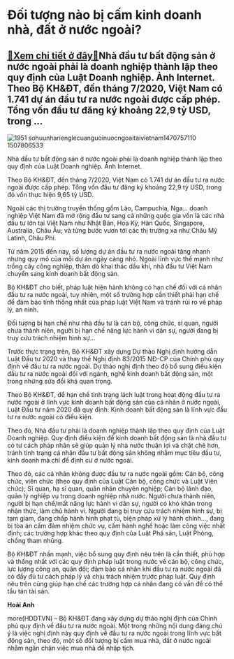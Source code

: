 Đối tượng nào bị cấm kinh doanh nhà, đất ở nước ngoài?
======================================================

[:gift:Xem chi tiết ở đây:gift:](https://hddtvn.com/doi-tuong-nao-bi-cam-kinh-doanh-nha-dat-o-nuoc-ngoai/)Nhà đầu tư bất động sản ở nước ngoài phải là doanh nghiệp thành lập theo quy định của Luật Doanh nghiệp. Ảnh Internet. Theo Bộ KH&ĐT, đến tháng 7/2020, Việt Nam có 1.741 dự án đầu tư ra nước ngoài được cấp phép. Tổng vốn đầu tư đăng ký khoảng 22,9 tỷ USD, trong …
-----------------------------------------------------------------------------------------------------------------------------------------------------------------------------------------------------------------------------------------------------------------------





![1951 sohuunharienglecuanguoinuocngoaitaivietnam1470757110 1507806533](https://haiquanonline.com.vn/stores/news_dataimages/hienntt/102020/05/15/1951_sohuunharienglecuanguoinuocngoaitaivietnam1470757110-1507806533.jpg?rt=20201006081809 "undefined")


Nhà đầu tư bất động sản ở nước ngoài phải là doanh nghiệp thành lập theo quy định của Luật Doanh nghiệp. Ảnh Internet.



Theo Bộ KH&ĐT, đến tháng 7/2020, Việt Nam có 1.741 dự án đầu tư ra nước ngoài được cấp phép. Tổng vốn đầu tư đăng ký khoảng 22,9 tỷ USD, trong đó vốn thực hiện 9,65 tỷ USD.


Ngoài các thị trường truyền thống gồm Lào, Campuchia, Nga… doanh nghiệp Việt Nam đã mở rộng đầu tư sang cả những quốc gia vốn là các nhà đầu tư lớn tại Việt Nam như Nhật Bản, Hoa Kỳ, Hàn Quốc, Singapore, Australia, Châu Âu; và từng bước vươn tới các thị trường xa như Châu Mỹ Latinh, Châu Phi.


Từ năm 2015 đến nay, số lượng dự án đầu tư ra nước ngoài tăng nhanh nhưng quy mô của mỗi dự án ngày càng nhỏ. Ngoài lĩnh vực thế mạnh như trồng cây công nghiệp, thăm dò khai thác dầu khí, nhà đầu tư Việt Nam chuyển sang kinh doanh bất động sản.


Bộ KH&ĐT cho biết, pháp luật hiện hành không có hạn chế đối với cá nhân đầu tư ra nước ngoài, tuy nhiên, một số trường hợp cần thiết phải hạn chế để đảm bảo tính thống nhất của pháp luật Việt Nam và tránh rủi ro về pháp lý, an ninh.


Đối tượng bị hạn chế như nhà đầu tư là cán bộ, công chức, sĩ quan, người chưa thành niên, người bị hạn chế năng lực hành vi dân sự, người đang bị truy cứu trách nhiệm hình sự…


Trước thực trạng trên, Bộ KH&ĐT xây dựng Dự thảo Nghị định hướng dẫn Luật Đầu tư 2020 và thay thế Nghị định 83/2015 NĐ-CP của Chính phủ quy định về đầu tư ra nước ngoài. Dự thảo nghị định theo đó bổ sung điều kiện đầu tư ra nước ngoài đối với ngành, nghề kinh doanh bất động sản, một trong những sửa đổi khá quan trọng.


Theo Bộ KH&ĐT, để hạn chế tình trạng lách luật trong hoạt động đầu tư ra nước ngoài ở lĩnh vực kinh doanh bất động sản của cá nhân ở nước ngoài, Luật Đầu tư năm 2020 đã quy định: Kinh doanh bất động sản là lĩnh vực đầu tư ra nước ngoài có điều kiện.


Theo đó, Nhà đầu tư phải là doanh nghiệp thành lập theo quy định của Luật Doanh nghiệp. Quy định điều kiện để kinh doanh bất động sản là nhà đầu tư có tư cách pháp nhân sẽ giúp quản lý nhà nước thuận lợi và chặt chẽ hơn, tránh tình trạng cá nhân đầu tư bất động sản không nhằm mục tiêu đầu tư, kinh doanh mà chỉ để định cư ở nước ngoài.


Theo đó, các cá nhân không được đầu tư ra nước ngoài gồm: Cán bộ, công chức, viên chức (theo quy định của Luật Cán bộ, công chức và Luật Viên chức); Sĩ quan, hạ sĩ quan, quân nhân chuyên nghiệp; Cán bộ lãnh đạo, quản lý nghiệp vụ trong doanh nghiệp nhà nước. Người chưa thành niên, người bị hạn chế/mất năng lực hành vi dân sự, người có khó khăn trong nhận thức, làm chủ hành vi. Người đang bị truy cứu trách nhiệm hình sự, bị tạm giam, đang chấp hành hình phạt tù, biện pháp xử lý hành chính…, đang bị tòa án cấm đảm nhiệm chức vụ, cấm hành nghề hoặc làm công việc nhất định; các trường hợp khác theo quy định của Luật Phá sản, Luật Phòng, chống tham nhũng.


Bộ KH&ĐT nhấn mạnh, việc bổ sung quy định nêu trên là cần thiết, phù hợp và thống nhất với các quy định pháp luật trong nước về cán bộ, công chức, lực lượng công an, quân đội; đảm bảo cá nhân khi đầu tư ra nước ngoài đã có đầy đủ tư cách pháp lý và chịu trách nhiệm trước pháp luật. Quy định nêu trên cũng giúp hạn chế các trường hợp cá nhân đang có vấn đề có thể tẩu tán tài sản.




**Hoài Anh**



more(HDDTVN) – Bộ KH&ĐT đang xây dựng dự thảo nghị định của Chính phủ quy định về đầu tư ra nước ngoài. Một trong những nội dung đáng chú ý là việc nghị định này quy định về đầu tư ra nước ngoài trong lĩnh vực bất động sản, theo đó, một số đối tượng bị cấm mua nhà, đất ở nước ngoài nhằm ngăn chặn việc mua nhà để nhập tịch.

